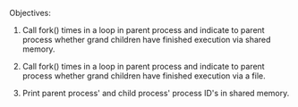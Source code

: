 Objectives:
1. Call fork() times in a loop in parent process and indicate to parent process whether grand children have finished execution via shared memory.

2. Call fork() times in a loop in parent process and indicate to parent process whether grand children have finished execution via a file.

3. Print parent process' and child process' process ID's in shared memory.